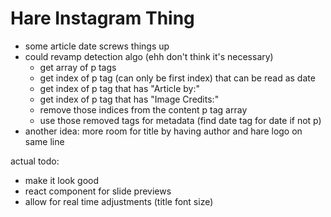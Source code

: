 # Hare Instagram Thing

- some article date screws things up
- could revamp detection algo (ehh don't think it's necessary)
  - get array of p tags
  - get index of p tag (can only be first index) that can be read as date
  - get index of p tag that has "Article by:"
  - get index of p tag that has "Image Credits:"
  - remove those indices from the content p tag array
  - use those removed tags for metadata (find date tag for date if not p)
- another idea: more room for title by having author and hare logo on same line

actual todo:

- make it look good
- react component for slide previews
- allow for real time adjustments (title font size)

